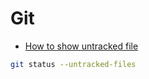 # Git

- [How to show untracked file](https://stackoverflow.com/questions/12682045/git-status-show-files-that-will-be-added-staged-in-subdirectories)

```bash
git status --untracked-files
```
